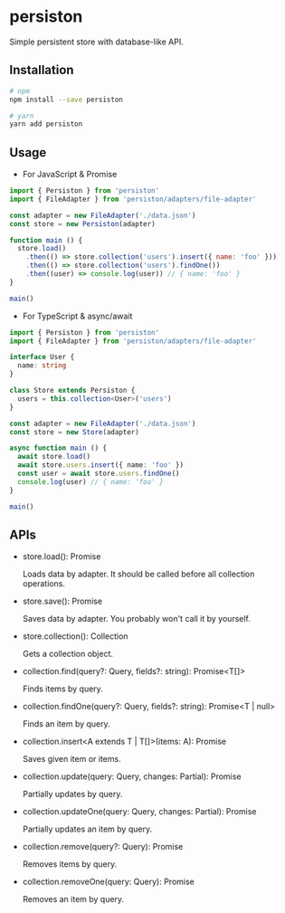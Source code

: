 # persiston

Simple persistent store with database-like API.

## Installation

```bash
# npm
npm install --save persiston

# yarn
yarn add persiston
```

## Usage

- For JavaScript & Promise

```javascript
import { Persiston } from 'persiston'
import { FileAdapter } from 'persiston/adapters/file-adapter'

const adapter = new FileAdapter('./data.json')
const store = new Persiston(adapter)

function main () {
  store.load()
    .then(() => store.collection('users').insert({ name: 'foo' }))
    .then(() => store.collection('users').findOne())
    .then((user) => console.log(user)) // { name: 'foo' }
}

main()
```

- For TypeScript & async/await

```typescript
import { Persiston } from 'persiston'
import { FileAdapter } from 'persiston/adapters/file-adapter'

interface User {
  name: string
}

class Store extends Persiston {
  users = this.collection<User>('users')
}

const adapter = new FileAdapter('./data.json')
const store = new Store(adapter)

async function main () {
  await store.load()
  await store.users.insert({ name: 'foo' })
  const user = await store.users.findOne()
  console.log(user) // { name: 'foo' }
}

main()
```

## APIs

- store.load(): Promise<Persiston>

  Loads data by adapter. It should be called before all collection operations.

- store.save(): Promise<Persiston>

  Saves data by adapter. You probably won't call it by yourself.

- store.collection(): Collection<T>

  Gets a collection object.

- collection.find(query?: Query<T>, fields?: string): Promise<T[]>

  Finds items by query.

- collection.findOne(query?: Query<T>, fields?: string): Promise<T | null>

  Finds an item by query.

- collection.insert<A extends T | T[]>(items: A): Promise<A>

  Saves given item or items.

- collection.update(query: Query<T>, changes: Partial<T>): Promise<number>

  Partially updates by query.

- collection.updateOne(query: Query<T>, changes: Partial<T>): Promise<number>

  Partially updates an item by query.

- collection.remove(query?: Query<T>): Promise<number>

  Removes items by query.

- collection.removeOne(query: Query<T>): Promise<number>

  Removes an item by query.
